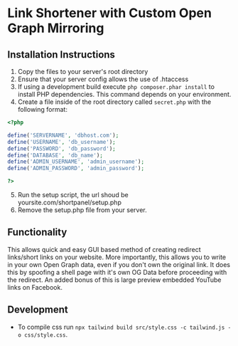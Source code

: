 # Link Shortener with Custom Open Graph Mirroring
## Installation Instructions
1. Copy the files to your server's root directory
2. Ensure that your server config allows the use of .htaccess
3. If using a development build execute `php composer.phar install` to install PHP dependencies. This command depends on your environment.
4. Create a file inside of the root directory called `secret.php` with the following format:
```php
<?php

define('SERVERNAME', 'dbhost.com');
define('USERNAME', 'db_username');
define('PASSWORD', 'db_password');
define('DATABASE', 'db_name');
define('ADMIN_USERNAME', 'admin_username');
define('ADMIN_PASSWORD', 'admin_password');

?>
```
5. Run the setup script, the url shoud be yoursite.com/shortpanel/setup.php
6. Remove the setup.php file from your server.

## Functionality
This allows quick and easy GUI based method of creating redirect links/short links on your website. More importantly, this allows you to write in your own Open Graph data, even if you don't own the original link. It does this by spoofing a shell page with it's own OG Data before proceeding with the redirect. An added bonus of this is large preview embedded YouTube links on Facebook.

## Development
- To compile css run `npx tailwind build src/style.css -c tailwind.js -o css/style.css`.
